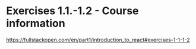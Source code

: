 # Exercises 1.1.-1.2 - Course information

https://fullstackopen.com/en/part1/introduction_to_react#exercises-1-1-1-2
